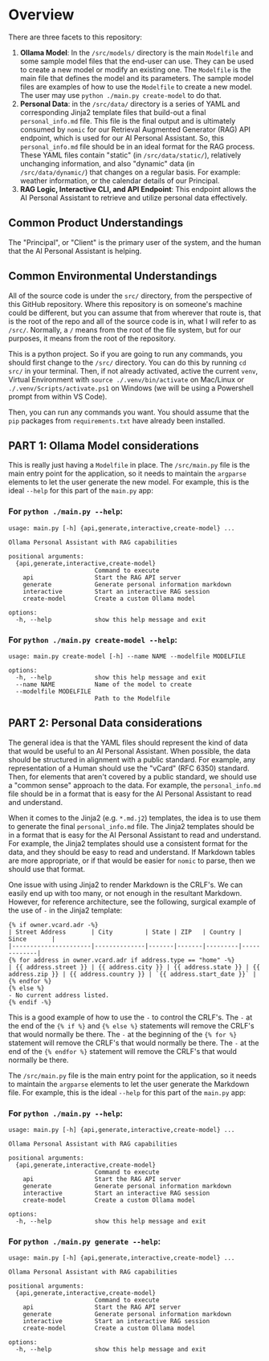 # Overview

There are three facets to this repository: 

1. **Ollama Model**: In the `/src/models/` directory is the main `Modelfile` and some sample model files that the end-user can use. They can be used to create a new model or modify an existing one. The `Modelfile` is the main file that defines the model and its parameters. The sample model files are examples of how to use the `Modelfile` to create a new model. The user may use `python ./main.py create-model` to do that.
2. **Personal Data**: in the `/src/data/` directory is a series of YAML and corresponding Jinja2 template files that build-out a final `personal_info.md` file. This file is the final output and is ultimately consumed by `nomic` for our Retrieval Augmented Generator (RAG) API endpoint, which is used for our AI Personal Assistant. So, this `personal_info.md` file should be in an ideal format for the RAG process. These YAML files contain "static" (in `/src/data/static/`), relatively unchanging information, and also "dynamic" data (in `/src/data/dynamic/`) that changes on a regular basis. For example: weather information, or the calendar details of our Principal.
3. **RAG Logic, Interactive CLI, and API Endpoint**: This endpoint allows the AI Personal Assistant to retrieve and utilize personal data effectively.

## Common Product Understandings

The "Principal", or "Client" is the primary user of the system, and the human that the AI Personal Assistant is helping.

## Common Environmental Understandings

All of the source code is under the `src/` directory, from the perspective of this GitHub repository. Where this repository is on someone's machine could be different, but you can assume that from wherever that route is, that is the root of the repo and all of the source code is in, what I will refer to as `/src/`. Normally, a `/` means from the root of the file system, but for our purposes, it means from the root of the repository.

This is a python project. So if you are going to run any commands, you should first change to the `/src/` directory. You can do this by running `cd src/` in your terminal. Then, if not already activated, active the current `venv`, Virtual Environment with `source ./.venv/bin/activate` on Mac/Linux or `./.venv/Scripts/activate.ps1` on Windows (we will be using a Powershell prompt from within VS Code). 

Then, you can run any commands you want. You should assume that the `pip` packages from `requirements.txt` have already been installed.

## PART 1: Ollama Model considerations

This is really just having a `Modelfile` in place. The `/src/main.py` file is the main entry point for the application, so it needs to maintain the `argparse` elements to let the user generate the new model. For example, this is the ideal `--help` for this part of the `main.py` app:

### For `python ./main.py --help`:

```
usage: main.py [-h] {api,generate,interactive,create-model} ...

Ollama Personal Assistant with RAG capabilities

positional arguments:
  {api,generate,interactive,create-model}
                        Command to execute
    api                 Start the RAG API server
    generate            Generate personal information markdown
    interactive         Start an interactive RAG session
    create-model        Create a custom Ollama model

options:
  -h, --help            show this help message and exit
```

### For `python ./main.py create-model --help`:

```
usage: main.py create-model [-h] --name NAME --modelfile MODELFILE

options:
  -h, --help            show this help message and exit
  --name NAME           Name of the model to create
  --modelfile MODELFILE
                        Path to the Modelfile
```

## PART 2: Personal Data considerations

The general idea is that the YAML files should represent the kind of data that would be useful to an AI Personal Assistant. When possible, the data should be structured in alignment with a public standard. For example, any representation of a Human should use the "vCard" (RFC 6350) standard. Then, for elements that aren't covered by a public standard, we should use a "common sense" approach to the data. For example, the `personal_info.md` file should be in a format that is easy for the AI Personal Assistant to read and understand.

When it comes to the Jinja2 (e.g. `*.md.j2`) templates, the idea is to use them to generate the final `personal_info.md` file. The Jinja2 templates should be in a format that is easy for the AI Personal Assistant to read and understand. For example, the Jinja2 templates should use a consistent format for the data, and they should be easy to read and understand. If Markdown tables are more appropriate, or if that would be easier for `nomic` to parse, then we should use that format. 

One issue with using Jinja2 to render Markdown is the CRLF's. We can easily end up with too many, or not enough in the resultant Markdown. However, for reference architecture, see the following, surgical example of the use of `-` in the Jinja2 template:

```jinja
{% if owner.vcard.adr -%}
| Street Address       | City         | State | ZIP   | Country | Since       |
|----------------------|--------------|-------|-------|---------|-------------|
{% for address in owner.vcard.adr if address.type == "home" -%}
| {{ address.street }} | {{ address.city }} | {{ address.state }} | {{ address.zip }} | {{ address.country }} | `{{ address.start_date }}` |
{% endfor %}
{% else %}
- No current address listed.
{% endif -%}
```

This is a good example of how to use the `-` to control the CRLF's. The `-` at the end of the `{% if %}` and `{% else %}` statements will remove the CRLF's that would normally be there. The `-` at the beginning of the `{% for %}` statement will remove the CRLF's that would normally be there. The `-` at the end of the `{% endfor %}` statement will remove the CRLF's that would normally be there.

The `/src/main.py` file is the main entry point for the application, so it needs to maintain the `argparse` elements to let the user generate the Markdown file. For example, this is the ideal `--help` for this part of the `main.py` app:

### For `python ./main.py --help`:

```
usage: main.py [-h] {api,generate,interactive,create-model} ...

Ollama Personal Assistant with RAG capabilities

positional arguments:
  {api,generate,interactive,create-model}
                        Command to execute
    api                 Start the RAG API server
    generate            Generate personal information markdown
    interactive         Start an interactive RAG session
    create-model        Create a custom Ollama model

options:
  -h, --help            show this help message and exit
```

### For `python ./main.py generate --help`:

```
usage: main.py [-h] {api,generate,interactive,create-model} ...

Ollama Personal Assistant with RAG capabilities

positional arguments:
  {api,generate,interactive,create-model}
                        Command to execute
    api                 Start the RAG API server
    generate            Generate personal information markdown
    interactive         Start an interactive RAG session
    create-model        Create a custom Ollama model

options:
  -h, --help            show this help message and exit
```

